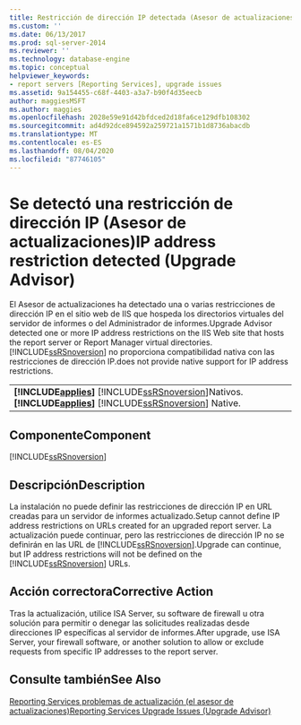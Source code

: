 ```yaml
---
title: Restricción de dirección IP detectada (Asesor de actualizaciones) | Microsoft Docs
ms.custom: ''
ms.date: 06/13/2017
ms.prod: sql-server-2014
ms.reviewer: ''
ms.technology: database-engine
ms.topic: conceptual
helpviewer_keywords:
- report servers [Reporting Services], upgrade issues
ms.assetid: 9a154455-c68f-4403-a3a7-b90f4d35eecb
author: maggiesMSFT
ms.author: maggies
ms.openlocfilehash: 2028e59e91d42bfdced2d18fa6ce129dfb108302
ms.sourcegitcommit: ad4d92dce894592a259721a1571b1d8736abacdb
ms.translationtype: MT
ms.contentlocale: es-ES
ms.lasthandoff: 08/04/2020
ms.locfileid: "87746105"
---
```

# <a name="ip-address-restriction-detected-upgrade-advisor"></a><span data-ttu-id="b4dd9-102">Se detectó una restricción de dirección IP (Asesor de actualizaciones)</span><span class="sxs-lookup"><span data-stu-id="b4dd9-102">IP address restriction detected (Upgrade Advisor)</span></span>
  <span data-ttu-id="b4dd9-103">El Asesor de actualizaciones ha detectado una o varias restricciones de dirección IP en el sitio web de IIS que hospeda los directorios virtuales del servidor de informes o del Administrador de informes.</span><span class="sxs-lookup"><span data-stu-id="b4dd9-103">Upgrade Advisor detected one or more IP address restrictions on the IIS Web site that hosts the report server or Report Manager virtual directories.</span></span> [!INCLUDE[ssRSnoversion](../../includes/ssrsnoversion-md.md)] <span data-ttu-id="b4dd9-104">no proporciona compatibilidad nativa con las restricciones de dirección IP.</span><span class="sxs-lookup"><span data-stu-id="b4dd9-104">does not provide native support for IP address restrictions.</span></span>  
  
||  
|-|  
|<span data-ttu-id="b4dd9-105">**[!INCLUDE[applies](../../includes/applies-md.md)]**  [!INCLUDE[ssRSnoversion](../../includes/ssrsnoversion-md.md)]Nativos.</span><span class="sxs-lookup"><span data-stu-id="b4dd9-105">**[!INCLUDE[applies](../../includes/applies-md.md)]**  [!INCLUDE[ssRSnoversion](../../includes/ssrsnoversion-md.md)] Native.</span></span>|  
  
## <a name="component"></a><span data-ttu-id="b4dd9-106">Componente</span><span class="sxs-lookup"><span data-stu-id="b4dd9-106">Component</span></span>  
 [!INCLUDE[ssRSnoversion](../../includes/ssrsnoversion-md.md)]  
  
## <a name="description"></a><span data-ttu-id="b4dd9-107">Descripción</span><span class="sxs-lookup"><span data-stu-id="b4dd9-107">Description</span></span>  
 <span data-ttu-id="b4dd9-108">La instalación no puede definir las restricciones de dirección IP en URL creadas para un servidor de informes actualizado.</span><span class="sxs-lookup"><span data-stu-id="b4dd9-108">Setup cannot define IP address restrictions on URLs created for an upgraded report server.</span></span> <span data-ttu-id="b4dd9-109">La actualización puede continuar, pero las restricciones de dirección IP no se definirán en las URL de [!INCLUDE[ssRSnoversion](../../includes/ssrsnoversion-md.md)].</span><span class="sxs-lookup"><span data-stu-id="b4dd9-109">Upgrade can continue, but IP address restrictions will not be defined on the [!INCLUDE[ssRSnoversion](../../includes/ssrsnoversion-md.md)] URLs.</span></span>  
  
## <a name="corrective-action"></a><span data-ttu-id="b4dd9-110">Acción correctora</span><span class="sxs-lookup"><span data-stu-id="b4dd9-110">Corrective Action</span></span>  
 <span data-ttu-id="b4dd9-111">Tras la actualización, utilice ISA Server, su software de firewall u otra solución para permitir o denegar las solicitudes realizadas desde direcciones IP específicas al servidor de informes.</span><span class="sxs-lookup"><span data-stu-id="b4dd9-111">After upgrade, use ISA Server, your firewall software, or another solution to allow or exclude requests from specific IP addresses to the report server.</span></span>  
  
## <a name="see-also"></a><span data-ttu-id="b4dd9-112">Consulte también</span><span class="sxs-lookup"><span data-stu-id="b4dd9-112">See Also</span></span>  
 [<span data-ttu-id="b4dd9-113">Reporting Services problemas de actualización &#40;el asesor de actualizaciones&#41;</span><span class="sxs-lookup"><span data-stu-id="b4dd9-113">Reporting Services Upgrade Issues &#40;Upgrade Advisor&#41;</span></span>](../../../2014/sql-server/install/reporting-services-upgrade-issues-upgrade-advisor.md)  
  
  

